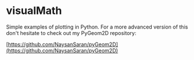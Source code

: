 # visualMath

Simple examples of plotting in Python. For a more advanced version of this don't hesitate to check out my PyGeom2D repository: 

[https://github.com/NaysanSaran/pyGeom2D](https://github.com/NaysanSaran/pyGeom2D)

